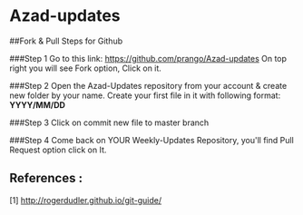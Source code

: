 Azad-updates
============

##Fork & Pull Steps for Github 

###Step 1
Go to this link: https://github.com/prango/Azad-updates
On top right you will see Fork option, Click on it.

###Step 2
Open the Azad-Updates repository from your account & create new folder by your name.
Create your first file in it with following format: **YYYY/MM/DD**

###Step 3
Click on commit new file to master branch

###Step 4
Come back on YOUR Weekly-Updates Repository, you'll find Pull Request option click on It.

References :
------------
[1]  http://rogerdudler.github.io/git-guide/
